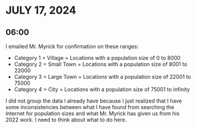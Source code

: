 # JULY 17, 2024

## 06:00

I emailed Mr. Myrick for confirmation on these ranges:

- Category 1 = Village = Locations with a population size of 0 to 8000 
- Category 2 = Small Town = Locations with a population size of 8001 to 22000 
- Category 3 = Large Town = Locations with a population size of 22001 to 75000
- Category 4 = City = Locations with a population size of 75001 to infinity

I did not group the data I already have because I just realized that I have some inconsistencies between what I have found from searching the Internet for population sizes and what Mr. Myrick has given us from his 2022 work. I need to think about what to do here.